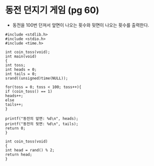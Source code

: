 # 동전 던지기 게임 (pg 60)
- 동전을 100번 던져서 앞면이 나오는 횟수와 뒷면이 나오는 횟수를 출력한다.

```
#include <stdlib.h>
#include <stdio.h>
#include <time.h>

int coin_toss(void);
int main(void)
{
int toss;
int heads = 0;
int tails = 0;
srand((unsigned)time(NULL));

for(toss = 0; toss < 100; toss++){
if (coin_toss() == 1)
heads++;
else
tails++;
}

printf("동전의 앞면: %d\n", heads);
printf("동전의 뒷면: %d\n", tails);
return 0;
}

int coin_toss(void)
{
int head = rand() % 2;
return head;
}
```
